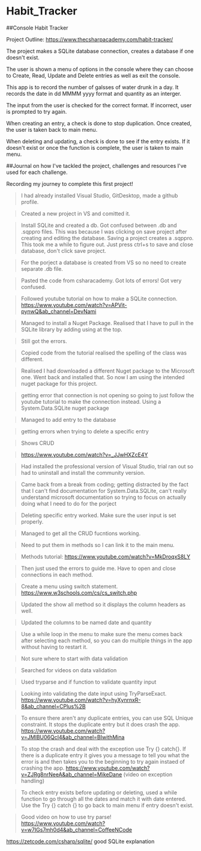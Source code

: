 # Habit_Tracker
 ##Console Habit Tracker
 
 Project Outline: https://www.thecsharpacademy.com/habit-tracker/

 The project makes a SQLite database connection, creates a database if one doesn't exist. 

 The user is shown a menu of options in the console where they can choose to Create, Read, Update and Delete entries as well as exit the console. 
 
 This app is to record the number of galsses of water drunk in a day. It records the date in dd MMMM yyyy format and quantity as an interger. 
 
 The input from the user is checked for the correct format. If incorrect, user is prompted to try again.
 
 When creating an entry, a check is done to stop duplication. Once created, the user is taken back to main menu.
 
 When deleting and updating, a check is done to see if the entry exists. If it doesn't exist or once the function is complete, the user is taken to main menu.
 




##Journal on how I've tackled the project, challenges and resources I've used for each challenge. 

Recording my journey to complete this first project! 

 > I had already installed Visual Studio, GitDesktop, made a github profile. 

 > Created a new project in VS and comitted it. 

  > Install SQLite and created a db. Got confused between .db and .sqppro files. This was because I was clicking on save project after creating and editing the database. Saving a project creates a .sqppro. This took me a while to figure out. Just press ctrl+s to save and close database, don't click save project.
 
  >For the porject a database is created from VS so no need to create separate .db file. 


 > Pasted the code from csharacademy. Got lots of errors! Got very confused. 
 
 > Followed youtube tutorial on how to make a SQLite connection. https://www.youtube.com/watch?v=APVit-pynwQ&ab_channel=DevNami
 
 > Managed to install a Nuget Package. Realised that I have to pull in the SQLite library by adding using at the top. 
 
 > Still got the errors. 

 > Copied code from the tutorial realised the spelling of the class was different. 

 > Realised I had downloaded a different Nuget package to the Microsoft one. Went back and installed that. So now I am using the intended nuget package for this project. 

 
 >getting error that connection is not opening so going to just follow the youtube tutorial to make the connection instead. Using a System.Data.SQLite nuget package
 
 >Managed to add entry to  the database
 
 >getting errors when trying to delete a specific entry

 
 >Shows CRUD 
 
 >https://www.youtube.com/watch?v=_JJwHXZcE4Y

 > Had installed the professional version of Visual Studio, trial ran out so had to uninstall and install the community version. 
 
 >Came back from a break from coding; getting distracted by the fact that I can't find documentation for System.Data.SQLite, can't really understand microsoft documentation so trying to focus on actually doing what I need to do for the porject

 
 >Deleting specific entry worked. Make sure the user input is set properly. 
 
 >Managed to get all the CRUD fucntions working. 
 
 > Need to put them in methods so I can link it to the main menu.
 
 >Methods tutorial: https://www.youtube.com/watch?v=MkDroqxS8LY
 
 >Then just used the errors to guide me. Have to open and close connections in each method.

>Create a menu using switch statement. https://www.w3schools.com/cs/cs_switch.php 

>Updated the show all method so it displays the column headers as well.

>Updated the columns to be named date and quantity

>Use a while loop in the menu to make sure the menu comes back after selecting each method, so you can do multiple things in the app without having to restart it. 

>Not sure where to start with data validation

>Searched for videos on data validation

> Used tryparse and if function to validate quantity input

>Looking into validating the date input using TryParseExact. 
https://www.youtube.com/watch?v=hyXynrnxR-8&ab_channel=CPlus%2B

> To ensure there aren't any duplicate entries, you can use SQL Unique constraint. It stops the duplicate entry but it does crash the app. 
https://www.youtube.com/watch?v=JMlBU06QcI4&ab_channel=BIwithMina

> To stop the crash and deal with the exception use Try {} catch{}. If there is a duplicate entry it gives you a message to tell you what the error is and then takes you to the beginning to try again instaed of crashing the app.
https://www.youtube.com/watch?v=ZJRg8nrNeeA&ab_channel=MikeDane (video on exception handling)

> To check entry exists before updating or deleting, used a while function to go through all the dates and match it with date entered. Use the Try {} catch {} to go back to main menu if entry doesn't exist.

>Good video on how to use try parse! https://www.youtube.com/watch?v=w7IGs7mh0d4&ab_channel=CoffeeNCode

https://zetcode.com/csharp/sqlite/ good SQLite explanation